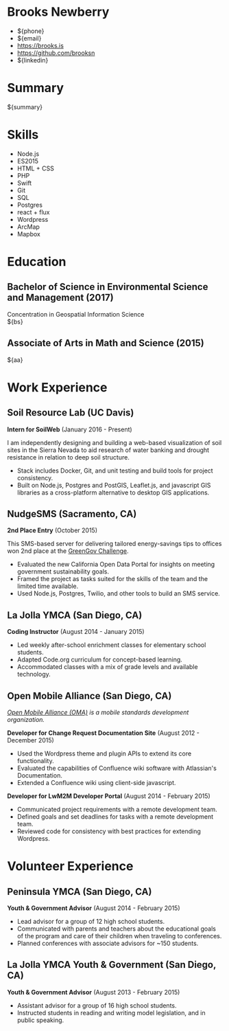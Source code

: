 # Brooks Newberry
- ${phone}
- ${email}
- https://brooks.is  
- https://github.com/brooksn  
- ${linkedin}

# Summary

${summary}

# Skills

- Node.js
- ES2015
- HTML + CSS
- PHP
- Swift
- Git
- SQL
- Postgres
- react + flux
- Wordpress
- ArcMap
- Mapbox

# Education

## Bachelor of Science in Environmental Science and Management (2017)
Concentration in Geospatial Information Science   
${bs}

## Associate of Arts in Math and Science (2015)
${aa}

# Work Experience

## Soil Resource Lab (UC Davis)

**Intern for SoilWeb** (January 2016 - Present)

I am independently designing and building a web-based visualization of soil sites in the Sierra Nevada to aid research of water banking and drought resistance in relation to deep soil structure.

- Stack includes Docker, Git, and unit testing and build tools for project consistency.
- Built on Node.js, Postgres and PostGIS, Leaflet.js, and javascript GIS libraries as a cross-platform alternative to desktop GIS applications.

## NudgeSMS (Sacramento, CA)

**2nd Place Entry**  (October 2015)

This SMS-based server for delivering tailored energy-savings tips to offices won 2nd place at the [GreenGov Challenge](http://www.govops.ca.gov/#14669).

- Evaluated the new California Open Data Portal for insights on meeting government sustainability goals.
- Framed the project as tasks suited for the skills of the team and the limited time available.
- Used Node.js, Postgres, Twilio, and other tools to build an SMS service.

## La Jolla YMCA (San Diego, CA)

**Coding Instructor** (August 2014 - January 2015)

- Led weekly after-school enrichment classes for elementary school students.
- Adapted Code.org curriculum for concept-based learning.
- Accommodated classes with a mix of grade levels and available technology.

## Open Mobile Alliance (San Diego, CA)
*[Open Mobile Alliance (OMA)](http://openmobilealliance.org) is a mobile standards development organization.*

**Developer for Change Request Documentation Site** (August 2012 - December 2015)

- Used the Wordpress theme and plugin APIs to extend its core functionality.
- Evaluated the capabilities of Confluence wiki software with Atlassian's Documentation.
- Extended a Confluence wiki using client-side javascript.

**Developer for LwM2M Developer Portal** (August 2014 - February 2015)

- Communicated project requirements with a remote development team.
- Defined goals and set deadlines for tasks with a remote development team.
- Reviewed code for consistency with best practices for extending Wordpress.

# Volunteer Experience

## Peninsula YMCA (San Diego, CA)

**Youth & Government Advisor** (August 2014 - February 2015)

- Lead advisor for a group of 12 high school students.
- Communicated with parents and teachers about the educational goals of the program and care of their children when traveling to conferences.
- Planned conferences with associate advisors for ~150 students.

## La Jolla YMCA Youth & Government (San Diego, CA)

**Youth & Government Advisor** (August 2013 - February 2015)

- Assistant advisor for a group of 16 high school students.
- Instructed students in reading and writing model legislation, and in public speaking.
